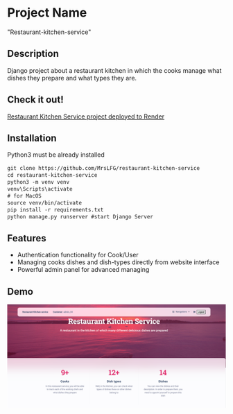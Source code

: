 # Project Name

"Restaurant-kitchen-service" 

## Description

Django project about a restaurant kitchen in which the cooks manage what dishes they prepare and what types they are.

## Check it out!

[Restaurant Kitchen Service project deployed to Render](https://restaurant-kitchen-service-vnjc.onrender.com/)

## Installation

Python3 must be already installed

```shell
git clone https://github.com/MrsLFG/restaurant-kitchen-service
cd restaurant-kitchen-service
python3 -m venv venv
venv\Scripts\activate 
# for MacOS
source venv/bin/activate
pip install -r requirements.txt
python manage.py runserver #start Django Server
```

## Features

* Authentication functionality for Cook/User
* Managing cooks dishes and dish-types directly from website interface
* Powerful admin panel for advanced managing

## Demo
![Website Interface](demo.png)
